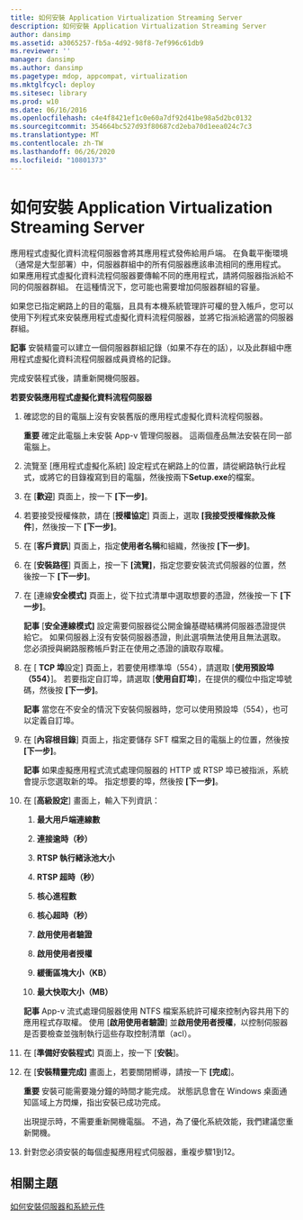 ```yaml
---
title: 如何安裝 Application Virtualization Streaming Server
description: 如何安裝 Application Virtualization Streaming Server
author: dansimp
ms.assetid: a3065257-fb5a-4d92-98f8-7ef996c61db9
ms.reviewer: ''
manager: dansimp
ms.author: dansimp
ms.pagetype: mdop, appcompat, virtualization
ms.mktglfcycl: deploy
ms.sitesec: library
ms.prod: w10
ms.date: 06/16/2016
ms.openlocfilehash: c4e4f8421ef1c0e60a7df92d41be98a5d2bc0132
ms.sourcegitcommit: 354664bc527d93f80687cd2eba70d1eea024c7c3
ms.translationtype: MT
ms.contentlocale: zh-TW
ms.lasthandoff: 06/26/2020
ms.locfileid: "10801373"
---
```

# 如何安裝 Application Virtualization Streaming Server


應用程式虛擬化資料流程伺服器會將其應用程式發佈給用戶端。 在負載平衡環境（通常是大型部署）中，伺服器群組中的所有伺服器應該串流相同的應用程式。 如果應用程式虛擬化資料流程伺服器要傳輸不同的應用程式，請將伺服器指派給不同的伺服器群組。 在這種情況下，您可能也需要增加伺服器群組的容量。

如果您已指定網路上的目的電腦，且具有本機系統管理許可權的登入帳戶，您可以使用下列程式來安裝應用程式虛擬化資料流程伺服器，並將它指派給適當的伺服器群組。

**記事** 安裝精靈可以建立一個伺服器群組記錄（如果不存在的話），以及此群組中應用程式虛擬化資料流程伺服器成員資格的記錄。

 

完成安裝程式後，請重新開機伺服器。

**若要安裝應用程式虛擬化資料流程伺服器**

1.  確認您的目的電腦上沒有安裝舊版的應用程式虛擬化資料流程伺服器。

    **重要** 確定此電腦上未安裝 App-v 管理伺服器。 這兩個產品無法安裝在同一部電腦上。

     

2.  流覽至 [應用程式虛擬化系統] 設定程式在網路上的位置，請從網路執行此程式，或將它的目錄複寫到目的電腦，然後按兩下**Setup.exe**的檔案。

3.  在 [**歡迎**] 頁面上，按一下 **[下一步]**。

4.  若要接受授權條款，請在 [**授權協定**] 頁面上，選取 **[我接受授權條款及條件**]，然後按一下 **[下一步]**。

5.  在 [**客戶資訊**] 頁面上，指定**使用者名稱**和組織，然後按 **[下一步]**。

6.  在 [**安裝路徑**] 頁面上，按一下 **[流覽]**，指定您要安裝流式伺服器的位置，然後按一下 **[下一步]**。

7.  在 [連線**安全模式]** 頁面上，從下拉式清單中選取想要的憑證，然後按一下 **[下一步]**。

    **記事** [**安全連線模式]** 設定需要伺服器從公開金鑰基礎結構將伺服器憑證提供給它。 如果伺服器上沒有安裝伺服器憑證，則此選項無法使用且無法選取。 您必須授與網路服務帳戶對正在使用之憑證的讀取存取權。

     

8.  在 [ **TCP 埠**設定] 頁面上，若要使用標準埠（554），請選取 [**使用預設埠（554）**]。 若要指定自訂埠，請選取 [**使用自訂埠**]，在提供的欄位中指定埠號碼，然後按 **[下一步]**。

    **記事** 當您在不安全的情況下安裝伺服器時，您可以使用預設埠（554），也可以定義自訂埠。

     

9.  在 [**內容根目錄**] 頁面上，指定要儲存 SFT 檔案之目的電腦上的位置，然後按 **[下一步]**。

    **記事** 如果虛擬應用程式流式處理伺服器的 HTTP 或 RTSP 埠已被指派，系統會提示您選取新的埠。 指定想要的埠，然後按 **[下一步]**。

     

10. 在 [**高級設定**] 畫面上，輸入下列資訊：

    1.  **最大用戶端連線數**

    2.  **連接逾時（秒）**

    3.  **RTSP 執行緒泳池大小**

    4.  **RTSP 超時（秒）**

    5.  **核心進程數**

    6.  **核心超時（秒）**

    7.  **啟用使用者驗證**

    8.  **啟用使用者授權**

    9.  **緩衝區塊大小（KB）**

    10. **最大快取大小（MB）**

    **記事** App-v 流式處理伺服器使用 NTFS 檔案系統許可權來控制內容共用下的應用程式存取權。 使用 [**啟用使用者驗證**] 並**啟用使用者授權**，以控制伺服器是否要檢查並強制執行這些存取控制清單（acl）。

     

11. 在 [**準備好安裝程式**] 頁面上，按一下 [**安裝**]。

12. 在 [**安裝精靈完成]** 畫面上，若要關閉嚮導，請按一下 **[完成**]。

    **重要** 安裝可能需要幾分鐘的時間才能完成。 狀態訊息會在 Windows 桌面通知區域上方閃爍，指出安裝已成功完成。

    出現提示時，不需要重新開機電腦。 不過，為了優化系統效能，我們建議您重新開機。

     

13. 針對您必須安裝的每個虛擬應用程式伺服器，重複步驟1到12。

## 相關主題


[如何安裝伺服器和系統元件](how-to-install-the-servers-and-system-components.md)

 

 





